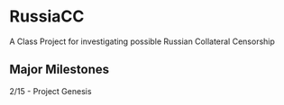 # RussiaCC
A Class Project for investigating possible Russian Collateral Censorship

## Major Milestones 
2/15 - Project Genesis 
